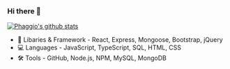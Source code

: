### Hi there 👋

[![Phaggio's github stats](https://github-readme-stats.vercel.app/api?username=phaggio&&hide=stars,contribs,issues&show_icons=true&bg_color=f4f7f7&title_color=9587ed&icon_color=ffbd39&text_color=216583)](https://github.com/phaggio/github-readme-stats)

- 📖 Libaries & Framework - React, Express, Mongoose, Bootstrap, jQuery
- 💻 Languages - JavaScript, TypeScript, SQL, HTML, CSS
- 🛠 Tools - GitHub, Node.js, NPM, MySQL, MongoDB

<!--
**phaggio/phaggio** is a ✨ _special_ ✨ repository because its `README.md` (this file) appears on your GitHub profile.

Here are some ideas to get you started:

- 🔭 I’m currently working on ...
- 🌱 I’m currently learning ...
- 👯 I’m looking to collaborate on ...
- 🤔 I’m looking for help with ...
- 💬 Ask me about ...
- 📫 How to reach me: ...
- 😄 Pronouns: ...
- ⚡ Fun fact: ...
-->
